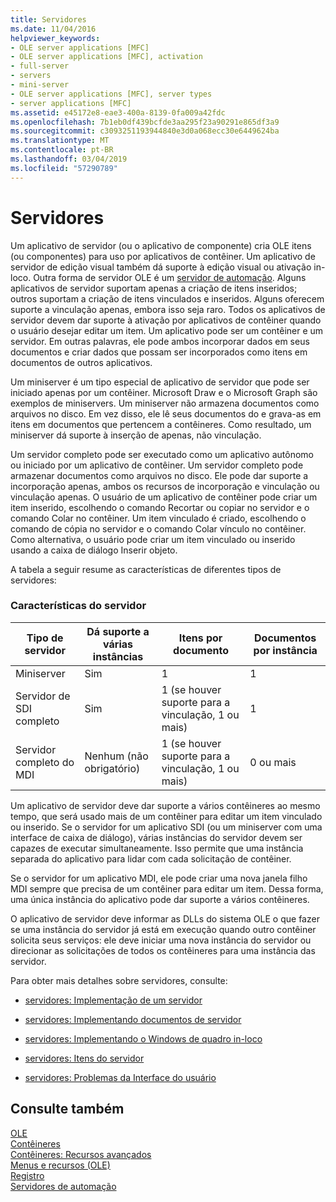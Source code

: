 ```yaml
---
title: Servidores
ms.date: 11/04/2016
helpviewer_keywords:
- OLE server applications [MFC]
- OLE server applications [MFC], activation
- full-server
- servers
- mini-server
- OLE server applications [MFC], server types
- server applications [MFC]
ms.assetid: e45172e8-eae3-400a-8139-0fa009a42fdc
ms.openlocfilehash: 7b1eb0df439bcfde3aa295f23a90291e865df3a9
ms.sourcegitcommit: c3093251193944840e3d0a068ecc30e6449624ba
ms.translationtype: MT
ms.contentlocale: pt-BR
ms.lasthandoff: 03/04/2019
ms.locfileid: "57290789"
---
```

# <a name="servers"></a>Servidores

Um aplicativo de servidor (ou o aplicativo de componente) cria OLE itens (ou componentes) para uso por aplicativos de contêiner. Um aplicativo de servidor de edição visual também dá suporte à edição visual ou ativação in-loco. Outra forma de servidor OLE é um [servidor de automação](../mfc/automation-servers.md). Alguns aplicativos de servidor suportam apenas a criação de itens inseridos; outros suportam a criação de itens vinculados e inseridos. Alguns oferecem suporte a vinculação apenas, embora isso seja raro. Todos os aplicativos de servidor devem dar suporte à ativação por aplicativos de contêiner quando o usuário desejar editar um item. Um aplicativo pode ser um contêiner e um servidor. Em outras palavras, ele pode ambos incorporar dados em seus documentos e criar dados que possam ser incorporados como itens em documentos de outros aplicativos.

Um miniserver é um tipo especial de aplicativo de servidor que pode ser iniciado apenas por um contêiner. Microsoft Draw e o Microsoft Graph são exemplos de miniservers. Um miniserver não armazena documentos como arquivos no disco. Em vez disso, ele lê seus documentos do e grava-as em itens em documentos que pertencem a contêineres. Como resultado, um miniserver dá suporte à inserção de apenas, não vinculação.

Um servidor completo pode ser executado como um aplicativo autônomo ou iniciado por um aplicativo de contêiner. Um servidor completo pode armazenar documentos como arquivos no disco. Ele pode dar suporte a incorporação apenas, ambos os recursos de incorporação e vinculação ou vinculação apenas. O usuário de um aplicativo de contêiner pode criar um item inserido, escolhendo o comando Recortar ou copiar no servidor e o comando Colar no contêiner. Um item vinculado é criado, escolhendo o comando de cópia no servidor e o comando Colar vínculo no contêiner. Como alternativa, o usuário pode criar um item vinculado ou inserido usando a caixa de diálogo Inserir objeto.

A tabela a seguir resume as características de diferentes tipos de servidores:

### <a name="server-characteristics"></a>Características do servidor

|Tipo de servidor|Dá suporte a várias instâncias|Itens por documento|Documentos por instância|
|--------------------|---------------------------------|------------------------|----------------------------|
|Miniserver|Sim|1|1|
|Servidor de SDI completo|Sim|1 (se houver suporte para a vinculação, 1 ou mais)|1|
|Servidor completo do MDI|Nenhum (não obrigatório)|1 (se houver suporte para a vinculação, 1 ou mais)|0 ou mais|

Um aplicativo de servidor deve dar suporte a vários contêineres ao mesmo tempo, que será usado mais de um contêiner para editar um item vinculado ou inserido. Se o servidor for um aplicativo SDI (ou um miniserver com uma interface de caixa de diálogo), várias instâncias do servidor devem ser capazes de executar simultaneamente. Isso permite que uma instância separada do aplicativo para lidar com cada solicitação de contêiner.

Se o servidor for um aplicativo MDI, ele pode criar uma nova janela filho MDI sempre que precisa de um contêiner para editar um item. Dessa forma, uma única instância do aplicativo pode dar suporte a vários contêineres.

O aplicativo de servidor deve informar as DLLs do sistema OLE o que fazer se uma instância do servidor já está em execução quando outro contêiner solicita seus serviços: ele deve iniciar uma nova instância do servidor ou direcionar as solicitações de todos os contêineres para uma instância das servidor.

Para obter mais detalhes sobre servidores, consulte:

- [servidores: Implementação de um servidor](../mfc/servers-implementing-a-server.md)

- [servidores: Implementando documentos de servidor](../mfc/servers-implementing-server-documents.md)

- [servidores: Implementando o Windows de quadro in-loco](../mfc/servers-implementing-in-place-frame-windows.md)

- [servidores: Itens do servidor](../mfc/servers-server-items.md)

- [servidores: Problemas da Interface do usuário](../mfc/servers-user-interface-issues.md)

## <a name="see-also"></a>Consulte também

[OLE](../mfc/ole-in-mfc.md)<br/>
[Contêineres](../mfc/containers.md)<br/>
[Contêineres: Recursos avançados](../mfc/containers-advanced-features.md)<br/>
[Menus e recursos (OLE)](../mfc/menus-and-resources-ole.md)<br/>
[Registro](../mfc/registration.md)<br/>
[Servidores de automação](../mfc/automation-servers.md)

